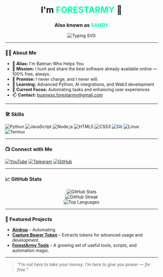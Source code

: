 <!-- GitHub Profile README -->

<h1 align="center">I'm <span style="color:#00FFAA">FORESTARMY</span> 👋</h1>
<h3 align="center">Also known as <span style="color:#00FFAA">SANDY</span></h3>

<p align="center">
  <img src="https://readme-typing-svg.demolab.com?font=Fira+Code&size=24&duration=3000&pause=1000&color=00FFAA&center=true&vCenter=true&width=435&lines=I'm+Batman+Who+Helps+You+Navigate+the+Code+Forest" alt="Typing SVG" />
</p>

---

### 🧙‍♂️ About Me

- 🦇 **Alias:** I'm Batman Who Helps You 
- 🚀 **Mission:** I hunt and share the best software already available online — 100% free, always.
- 💯 **Promise:** I never charge, and I never will.
- 🌱 **Learning:** Advanced Python, AI integrations, and Web3 development
- 🎯 **Current Focus:** Automating tasks and enhancing user experiences
- 📫 **Contact:** [business.forestarmy@gmail.com](mailto:business.forestarmy@gmail.com)

---

### 🛠️ Skills

![Python](https://img.shields.io/badge/-Python-333333?style=flat&logo=python)
![JavaScript](https://img.shields.io/badge/-JavaScript-333333?style=flat&logo=javascript)
![Node.js](https://img.shields.io/badge/-Node.js-333333?style=flat&logo=node.js)
![HTML5](https://img.shields.io/badge/-HTML5-333333?style=flat&logo=html5)
![CSS3](https://img.shields.io/badge/-CSS3-333333?style=flat&logo=css3)
![Git](https://img.shields.io/badge/-Git-333333?style=flat&logo=git)
![Linux](https://img.shields.io/badge/-Linux-333333?style=flat&logo=linux)
![Termux](https://img.shields.io/badge/-Termux-333333?style=flat&logo=gnome-terminal)

---

### 📺 Connect with Me

[![YouTube](https://img.shields.io/badge/YouTube-FF0000?style=for-the-badge&logo=youtube&logoColor=white)](https://www.youtube.com/c/ForestArmy)
[![Telegram](https://img.shields.io/badge/Telegram-2CA5E0?style=for-the-badge&logo=telegram&logoColor=white)](https://t.me/forestarmy)
[![GitHub](https://img.shields.io/badge/GitHub-000?style=for-the-badge&logo=github)](https://github.com/itsmesatyavir)

---

### 📈 GitHub Stats

<p align="center">
  <img src="https://github-readme-stats.vercel.app/api?username=itsmesatyavir&show_icons=true&theme=radical" alt="GitHub Stats" />
  <br/>
  <img src="https://github-readme-streak-stats.herokuapp.com?user=itsmesatyavir&theme=radical" alt="GitHub Streak" />
  <br/>
  <img src="https://github-readme-stats.vercel.app/api/top-langs/?username=itsmesatyavir&layout=compact&theme=radical" alt="Top Languages" />
</p>

---

### 🚀 Featured Projects

- [**Airdrop**](https://github.com/itsmesatyavir/Airdrop) – Automating
- [**Capture Bearer Token**](https://greasyfork.org/en/users/1453962-itsmesatyavir) – Extracts tokens for advanced usage and development.
- [**ForestArmy Tools**](https://github.com/itsmesatyavir?tab=repositories&q=tool) – A growing set of useful tools, scripts, and automation magic.

---

> *“I’m not here to take your money. I’m here to give you power — for free.”*
